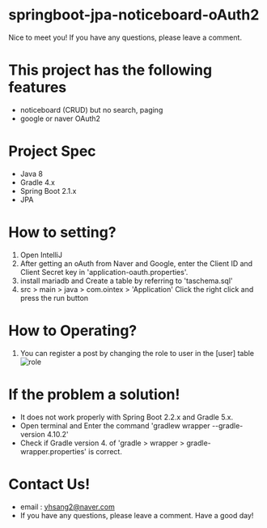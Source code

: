# springboot-jpa-noticeboard-oAuth2
Nice to meet you! If you have any questions, please leave a comment.

# This project has the following features
- noticeboard (CRUD) but no search, paging
- google or naver OAuth2

# Project Spec
- Java 8
- Gradle 4.x
- Spring Boot 2.1.x
- JPA

# How to setting?
1. Open IntelliJ
2. After getting an oAuth from Naver and Google, enter the Client ID and Client Secret key in 'application-oauth.properties'.
3. install mariadb and Create a table by referring to 'taschema.sql'
4. src > main > java > com.ointex > 'Application' Click the right click and press the run button

# How to Operating?
1. You can register a post by changing the role to user in the [user] table
![role](https://user-images.githubusercontent.com/17843257/124391368-4bcd2580-dd2b-11eb-9752-22a6ba976769.png)

# If the problem a solution!
- It does not work properly with Spring Boot 2.2.x and Gradle 5.x.
- Open terminal and Enter the command 'gradlew wrapper --gradle-version 4.10.2'
- Check if Gradle version 4. of 'gradle > wrapper > gradle-wrapper.properties' is correct.

# Contact Us!
- email : yhsang2@naver.com
- If you have any questions, please leave a comment. Have a good day!
